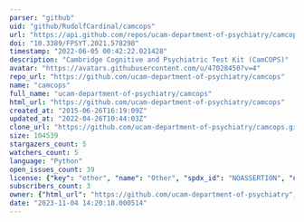 ```yaml
---
parser: "github"
uid: "github/RudolfCardinal/camcops"
url: "https://api.github.com/repos/ucam-department-of-psychiatry/camcops"
doi: "10.3389/FPSYT.2021.578298"
timestamp: "2022-06-05 00:42:22.021428"
description: "Cambridge Cognitive and Psychiatric Test Kit (CamCOPS)"
avatar: "https://avatars.githubusercontent.com/u/47028450?v=4"
repo_url: "https://github.com/ucam-department-of-psychiatry/camcops"
name: "camcops"
full_name: "ucam-department-of-psychiatry/camcops"
html_url: "https://github.com/ucam-department-of-psychiatry/camcops"
created_at: "2015-06-26T16:19:09Z"
updated_at: "2022-04-26T10:44:03Z"
clone_url: "https://github.com/ucam-department-of-psychiatry/camcops.git"
size: 104539
stargazers_count: 5
watchers_count: 5
language: "Python"
open_issues_count: 39
license: {"key": "other", "name": "Other", "spdx_id": "NOASSERTION", "url": null, "node_id": "MDc6TGljZW5zZTA="}
subscribers_count: 3
owner: {"html_url": "https://github.com/ucam-department-of-psychiatry", "avatar_url": "https://avatars.githubusercontent.com/u/47028450?v=4", "login": "ucam-department-of-psychiatry", "type": "Organization"}
date: "2023-11-04 14:20:18.000514"
---
```

